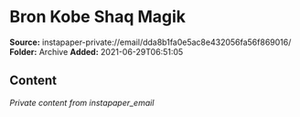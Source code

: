 # Bron Kobe Shaq Magik

**Source:** instapaper-private://email/dda8b1fa0e5ac8e432056fa56f869016/
**Folder:** Archive
**Added:** 2021-06-29T06:51:05




## Content
*Private content from instapaper_email*
